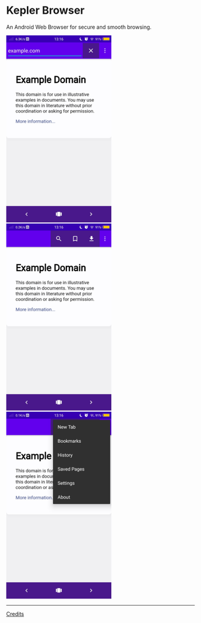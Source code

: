# Kepler Browser
An Android Web Browser for secure and smooth browsing.

<img src="https://github.com/Aurum1611/Kepler-Browser/blob/master/screenshots/Screenshot_20200716_131612.jpg?raw=true" height="500px">

<img src="https://github.com/Aurum1611/Kepler-Browser/blob/master/screenshots/Screenshot_20200716_131616.jpg?raw=true" height="500px">

<img src="https://github.com/Aurum1611/Kepler-Browser/blob/master/screenshots/Screenshot_20200716_131624.jpg?raw=true" height="500px">

<br>
<hr>
<a href="https://github.com/Aurum1611/Kepler-Browser/blob/master/CREDITS.md">Credits</a>
